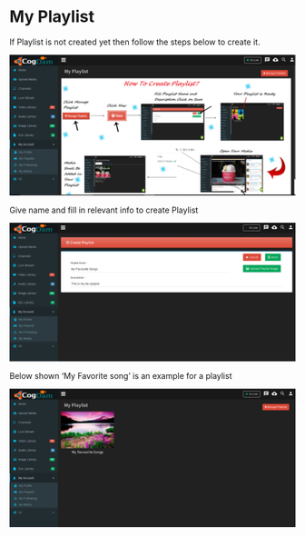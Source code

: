 # My Playlist

If Playlist is not created yet then follow the steps below to create it.

![](../.gitbook/assets/image%20%2870%29.png)

Give name and fill in relevant info to create Playlist

![](../.gitbook/assets/image%20%28147%29.png)

Below shown ‘My Favorite song’ is an example for a playlist

![](../.gitbook/assets/image%20%2821%29.png)

